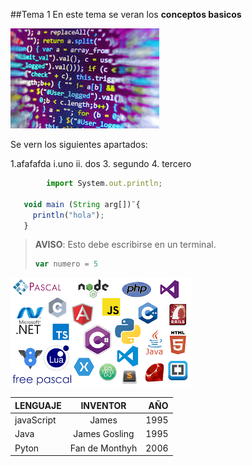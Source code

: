 ##Tema 1
En este tema se veran los **conceptos basicos**

![Lenguajes de programación](assets/imagen1.jfif)

Se vern los siguientes apartados:

1.afafafda
 i.uno
 ii. dos
3. segundo
4. tercero

```javascript
        import System.out.println;

   void main (String arg[])¨{
     println("hola");
   }  
   ```

> **AVISO**: Esto debe escribirse en un terminal.
> ```javascript
> var numero = 5
> ```
![Lenguajes de programación](assets/imagen2.png)


LENGUAJE   |    INVENTOR   |   AÑO
-----------|:-------------:|-------:
javaScript | James         | 1995
Java       | James Gosling | 1995
Pyton      | Fan de Monthyh| 2006



